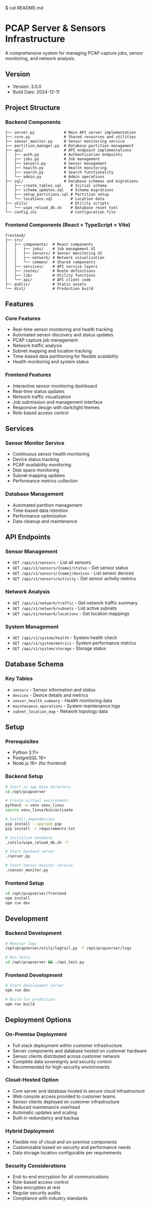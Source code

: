 $ cat README.md
# PCAP Server & Sensors Infrastructure

A comprehensive system for managing PCAP capture jobs, sensor monitoring, and network analysis.

## Version
- Version: 3.0.0
- Build Date: 2024-12-11

## Project Structure

### Backend Components
```
├── server.py             # Main API server implementation
├── core.py               # Shared resources and utilities
├── sensor_monitor.py     # Sensor monitoring service
├── partition_manager.py  # Database partition management
├── api/                  # API endpoint implementations
│   ├── auth.py           # Authentication endpoints
│   ├── jobs.py           # Job management
│   ├── sensors.py        # Sensor management
│   ├── health.py         # Health monitoring
│   ├── search.py         # Search functionality
│   └── admin.py          # Admin operations
├── sql/                  # Database schemas and migrations
│   ├── create_tables.sql    # Initial schema
│   ├── schema_updates.sql   # Schema migrations
│   ├── setup_partitions.sql # Partition setup
│   └── locations.sql        # Location data
├── utils/                   # Utility scripts
│   └── wipe_reload_db.sh    # Database reset tool
└── config.ini               # Configuration file
```

### Frontend Components (React + TypeScript + Vite)
```
frontend/
├── src/
│   ├── components/  # React components
│   │   ├── jobs/    # Job management UI
│   │   ├── sensors/ # Sensor monitoring UI
│   │   ├── network/ # Network visualization
│   │   └── common/  # Shared components
│   ├── services/    # API service layers
│   ├── routes/      # Route definitions
│   ├── lib/         # Utility functions
│   └── api/         # API client code
├── public/          # Static assets
└── dist/            # Production build
```

## Features

### Core Features
- Real-time sensor monitoring and health tracking
- Automated sensor discovery and status updates
- PCAP capture job management
- Network traffic analysis
- Subnet mapping and location tracking
- Time-based data partitioning for flexible scalability
- Health monitoring and system status

### Frontend Features
- Interactive sensor monitoring dashboard
- Real-time status updates
- Network traffic visualization
- Job submission and management interface
- Responsive design with dark/light themes
- Role-based access control

## Services

### Sensor Monitor Service
- Continuous sensor health monitoring
- Device status tracking
- PCAP availability monitoring
- Disk space monitoring
- Subnet mapping updates
- Performance metrics collection

### Database Management
- Automated partition management
- Time-based data retention
- Performance optimization
- Data cleanup and maintenance

## API Endpoints

### Sensor Management
- `GET /api/v1/sensors` - List all sensors
- `GET /api/v1/sensors/{name}/status` - Get sensor status
- `GET /api/v1/sensors/{name}/devices` - List sensor devices
- `GET /api/v1/sensors/activity` - Get sensor activity metrics

### Network Analysis
- `GET /api/v1/network/traffic` - Get network traffic summary
- `GET /api/v1/network/subnets` - List active subnets
- `GET /api/v1/network/locations` - Get location mappings

### System Management
- `GET /api/v1/system/health` - System health check
- `GET /api/v1/system/metrics` - System performance metrics
- `GET /api/v1/system/storage` - Storage status

## Database Schema

### Key Tables
- `sensors` - Sensor information and status
- `devices` - Device details and metrics
- `sensor_health_summary` - Health monitoring data
- `maintenance_operations` - System maintenance logs
- `subnet_location_map` - Network topology data

## Setup

### Prerequisites
- Python 3.11+
- PostgreSQL 16+
- Node.js 18+ (for frontend)

### Backend Setup
```bash
# Start in app base directory
cd /opt/pcapserver

# Create virtual environment
python3 -m venv venv_linux
source venv_linux/bin/activate

# Install dependencies
pip install --upgrade pip
pip install -r requirements.txt

# Initialize database
./utils/wipe_reload_db.sh -f

# Start backend server
./server.py

# Start sensor monitor service
./sensor_monitor.py
```

### Frontend Setup
```bash
cd /opt/pcapserver/frontend
npm install
npm run dev
```

## Development

### Backend Development
```bash
# Monitor logs
/opt/pcapserver/utils/logtail.py -f /opt/pcapserver/logs

# Run tests
cd /opt/pcapserver && ./api_test.py
```

### Frontend Development
```bash
# Start development server
npm run dev

# Build for production
npm run build
```

## Deployment Options

### On-Premise Deployment
- Full stack deployment within customer infrastructure
- Server components and database hosted on customer hardware
- Sensor clients distributed across customer network
- Complete data sovereignty and security control
- Recommended for high-security environments

### Cloud-Hosted Option
- Core server and database hosted in secure cloud infrastructure
- Web console access provided to customer teams
- Sensor clients deployed on customer infrastructure
- Reduced maintenance overhead
- Automatic updates and scaling
- Built-in redundancy and backup

### Hybrid Deployment
- Flexible mix of cloud and on-premise components
- Customizable based on security and performance needs
- Data storage location configurable per requirements

### Security Considerations
- End-to-end encryption for all communications
- Role-based access control
- Data encryption at rest
- Regular security audits
- Compliance with industry standards

